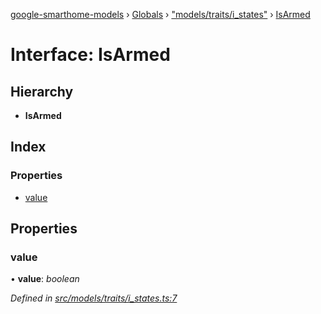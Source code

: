 [google-smarthome-models](../README.md) › [Globals](../globals.md) › ["models/traits/i_states"](../modules/_models_traits_i_states_.md) › [IsArmed](_models_traits_i_states_.isarmed.md)

# Interface: IsArmed

## Hierarchy

* **IsArmed**

## Index

### Properties

* [value](_models_traits_i_states_.isarmed.md#value)

## Properties

###  value

• **value**: *boolean*

*Defined in [src/models/traits/i_states.ts:7](https://github.com/galactic1969/google-smarthome-models/blob/633871f/src/models/traits/i_states.ts#L7)*
